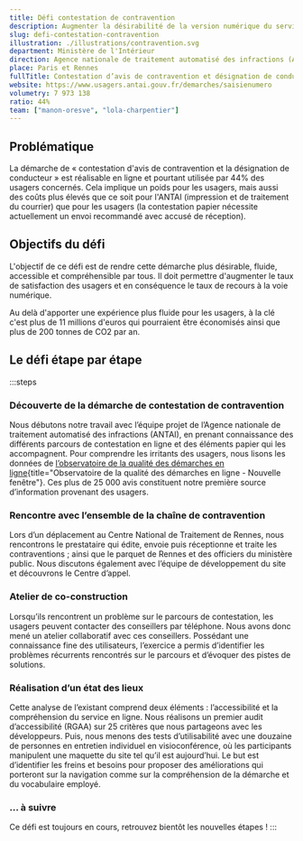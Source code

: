 ```yaml
---
title: Défi contestation de contravention
description: Augmenter la désirabilité de la version numérique du service permettant aux usagers de contester une contravention
slug: defi-contestation-contravention
illustration: ./illustrations/contravention.svg
department: Ministère de l'Intérieur
direction: Agence nationale de traitement automatisé des infractions (ANTAI)
place: Paris et Rennes
fullTitle: Contestation d’avis de contravention et désignation de conducteur (infractions relevées par radars ou Pve)
website: https://www.usagers.antai.gouv.fr/demarches/saisienumero
volumetry: 7 973 138
ratio: 44%
team: ["manon-oresve", "lola-charpentier"]
---
```


## Problématique

La démarche de « contestation d'avis de contravention et la désignation de conducteur » est réalisable en ligne et pourtant utilisée par 44% des usagers concernés. Cela implique un poids pour les usagers, mais aussi des coûts plus élevés que ce soit pour l'ANTAI (impression et de traitement du courrier) que pour les usagers (la contestation papier nécessite actuellement un envoi recommandé avec accusé de réception).

## Objectifs du défi

L'objectif de ce défi est de rendre cette démarche plus désirable, fluide, accessible et compréhensible par tous. Il doit permettre d'augmenter le taux de satisfaction des usagers et en conséquence le taux de recours à la voie numérique.

Au delà d'apporter une expérience plus fluide pour les usagers, à la clé c'est plus de 11 millions d'euros qui pourraient être économisés ainsi que plus de 200 tonnes de CO2 par an.  


## Le défi étape par étape

:::steps
### Découverte de la démarche de contestation de contravention

Nous débutons notre travail avec l’équipe projet de l’Agence nationale de traitement automatisé des infractions (ANTAI), en prenant connaissance des différents parcours de contestation en ligne et des éléments papier qui les accompagnent. Pour comprendre les irritants des usagers, nous lisons les données de [l’observatoire de la qualité des démarches en ligne](https://observatoire.numerique.gouv.fr/){title="Observatoire de la qualité des démarches en ligne - Nouvelle fenêtre"}. Ces plus de 25 000 avis constituent notre première source d’information provenant des usagers.

### Rencontre avec l’ensemble de la chaîne de contravention

Lors d’un déplacement au Centre National de Traitement de Rennes, nous rencontrons le prestataire qui édite, envoie puis réceptionne et traite les contraventions ; ainsi que le parquet de Rennes et des officiers du ministère public. Nous discutons également avec l’équipe de développement du site et découvrons le Centre d’appel.

### Atelier de co-construction

Lorsqu’ils rencontrent un problème sur le parcours de contestation, les usagers peuvent contacter des conseillers par téléphone. Nous avons donc mené un atelier collaboratif avec ces conseillers. Possédant une connaissance fine des utilisateurs, l’exercice a permis d’identifier les problèmes récurrents rencontrés sur le parcours et d’évoquer des pistes de solutions.

### Réalisation d’un état des lieux

Cette analyse de l’existant comprend deux éléments : l’accessibilité et la compréhension du service en ligne.
Nous réalisons un premier audit d’accessibilité (RGAA) sur 25 critères que nous partageons avec les développeurs. Puis, nous menons des tests d’utilisabilité avec une douzaine de personnes en entretien individuel en visioconférence, où les participants manipulent une maquette du site tel qu’il est aujourd’hui. Le but est d’identifier les freins et besoins pour proposer des améliorations qui porteront sur la navigation comme sur la compréhension de la démarche et du vocabulaire employé.

### ... à suivre

Ce défi est toujours en cours, retrouvez bientôt les nouvelles étapes !
:::

